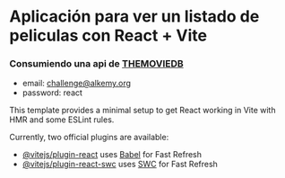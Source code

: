 # Aplicación para ver un listado de peliculas con React + Vite

### Consumiendo una api de [THEMOVIEDB](https://developer.themoviedb.org/reference/search-movie)

- email: challenge@alkemy.org
- password: react

This template provides a minimal setup to get React working in Vite with HMR and some ESLint rules.

Currently, two official plugins are available:

- [@vitejs/plugin-react](https://github.com/vitejs/vite-plugin-react/blob/main/packages/plugin-react/README.md) uses [Babel](https://babeljs.io/) for Fast Refresh
- [@vitejs/plugin-react-swc](https://github.com/vitejs/vite-plugin-react-swc) uses [SWC](https://swc.rs/) for Fast Refresh
